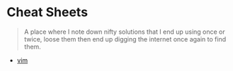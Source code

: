 # Cheat Sheets

> A place where I note down nifty solutions that I end up using once or twice, loose them then end up digging the internet once again to find them.

- [vim](./wiki/vim.md)

